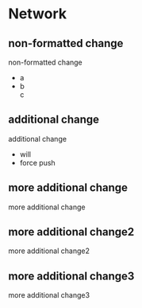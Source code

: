 # Network

## non-formatted change

non-formatted change

- a
- b  
  c

## additional change

additional change

- will
- force
  push

## more additional change

more additional change

## more additional change2

more additional change2

## more additional change3

more additional change3
